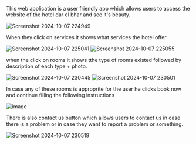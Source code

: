This web application is a user friendly app which allows users to access the website of the hotel dar el bhar  and see it's beauty.

![Screenshot 2024-10-07 224949](https://github.com/user-attachments/assets/ecc51508-1087-41b6-9458-3aaf391146ae)


When they click on services it shows what services the hotel offer

![Screenshot 2024-10-07 225041](https://github.com/user-attachments/assets/c94c65f1-9b1f-44e2-8f2b-e407ed3ff176)
![Screenshot 2024-10-07 225055](https://github.com/user-attachments/assets/a57fddb7-db26-4bd8-ab6a-c0e969d7d305)


when the click on rooms it shows tthe type of rooms existed followed by description of each type + photo.

![Screenshot 2024-10-07 230445](https://github.com/user-attachments/assets/35ddb920-fc46-46a9-9fad-14ec72dfcc31) 
![Screenshot 2024-10-07 230501](https://github.com/user-attachments/assets/4acf6428-2a14-4c56-86f0-bf36a92d66ea) 

In case any of these rooms is approprite for the user he clicks book now and continue filling the following instructions

![image](https://github.com/user-attachments/assets/9d3db452-94d7-4ba1-9096-ed0712ef7e31)



 There is also contact us button which allows users to contact us in case there is a problem or in case they want to report a problem or something.
 
 ![Screenshot 2024-10-07 230519](https://github.com/user-attachments/assets/bebdc8d2-97ec-42d2-8ef0-3ded8799dc42)

